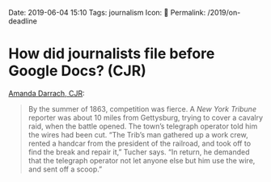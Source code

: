 Date: 2019-06-04 15:10
Tags: journalism
Icon: 🔗
Permalink: /2019/on-deadline

# How did journalists file before Google Docs? (CJR)



[Amanda Darrach, CJR](https://www.cjr.org/special_report/journalist-file-deadline-article.php):

> By the summer of 1863, competition was fierce. A *New York Tribune* reporter was about 10 miles from Gettysburg, trying to cover a cavalry raid, when the battle opened. The town’s telegraph operator told him the wires had been cut. “The Trib’s man gathered up a work crew, rented a handcar from the president of the railroad, and took off to find the break and repair it,” Tucher says. “In return, he demanded that the telegraph operator not let anyone else but him use the wire, and sent off a scoop.”

